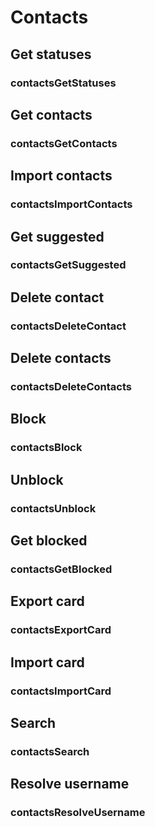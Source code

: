 # Contacts

## Get statuses

### contactsGetStatuses

## Get contacts

### contactsGetContacts

## Import contacts

### contactsImportContacts

## Get suggested

### contactsGetSuggested

## Delete contact

### contactsDeleteContact

## Delete contacts

### contactsDeleteContacts

## Block

### contactsBlock

## Unblock

### contactsUnblock

## Get blocked

### contactsGetBlocked

## Export card

### contactsExportCard

## Import card

### contactsImportCard

## Search

### contactsSearch

## Resolve username

### contactsResolveUsername

